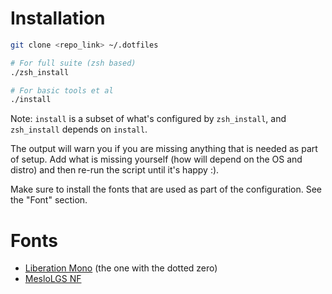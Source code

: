 # Installation

```sh
git clone <repo_link> ~/.dotfiles

# For full suite (zsh based)
./zsh_install

# For basic tools et al
./install
```

Note: `install` is a subset of what's configured by `zsh_install`, and `zsh_install` depends on `install`.

The output will warn you if you are missing anything that is needed as part of setup. Add what is missing yourself (how will depend on the OS and distro) and then re-run the script until it's happy :).

Make sure to install the fonts that are used as part of the configuration. See the "Font" section.

# Fonts
- [Liberation Mono](https://www.fontsquirrel.com/fonts/liberation-mono) (the one with the dotted zero)
- [MesloLGS NF](https://github.com/romkatv/powerlevel10k#automatic-font-installation)
